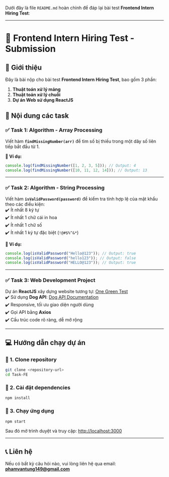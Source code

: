 Dưới đây là file `README.md` hoàn chỉnh để đáp lại bài test **Frontend Intern Hiring Test**:  

---

# 📝 Frontend Intern Hiring Test - Submission  

## 🚀 Giới thiệu  
Đây là bài nộp cho bài test **Frontend Intern Hiring Test**, bao gồm 3 phần:  
1. **Thuật toán xử lý mảng**  
2. **Thuật toán xử lý chuỗi**  
3. **Dự án Web sử dụng ReactJS**  

## 📂 Nội dung các task  

### ✅ Task 1: Algorithm - Array Processing  
Viết hàm **`findMissingNumber(arr)`** để tìm số bị thiếu trong một dãy số liên tiếp bắt đầu từ 1.  

**🔹 Ví dụ:**  
```javascript
console.log(findMissingNumber([1, 2, 3, 5])); // Output: 4
console.log(findMissingNumber([10, 11, 12, 14])); // Output: 13
```

---

### ✅ Task 2: Algorithm - String Processing  
Viết hàm **`isValidPassword(password)`** để kiểm tra tính hợp lệ của mật khẩu theo các điều kiện:  
✔️ Ít nhất 8 ký tự  
✔️ Ít nhất 1 chữ cái in hoa  
✔️ Ít nhất 1 chữ số  
✔️ Ít nhất 1 ký tự đặc biệt (`!@#$%^&*`)  

**🔹 Ví dụ:**  
```javascript
console.log(isValidPassword("Hello@123")); // Output: true
console.log(isValidPassword("hello123")); // Output: false
console.log(isValidPassword("HELLO@123")); // Output: true
```

---

### ✅ Task 3: Web Development Project  
Dự án **ReactJS** xây dựng website tương tự: [One Green Test](https://one-green-test.vercel.app/)  
✔️ Sử dụng **Dog API**: [Dog API Documentation](https://dog.ceo/dog-api/documentation/random)  
✔️ Responsive, tối ưu giao diện người dùng  
✔️ Gọi API bằng **Axios**  
✔️ Cấu trúc code rõ ràng, dễ mở rộng  

---

## 💻 Hướng dẫn chạy dự án  

### 📌 1. Clone repository  
```sh
git clone <repository-url>
cd Task-FE
```

### 📌 2. Cài đặt dependencies  
```sh
npm install
```

### 📌 3. Chạy ứng dụng  
```sh
npm start
```

Sau đó mở trình duyệt và truy cập: [http://localhost:3000](http://localhost:3000)  

---

## 📞 Liên hệ  
Nếu có bất kỳ câu hỏi nào, vui lòng liên hệ qua email: **phamvantung149@gmail.com**  
